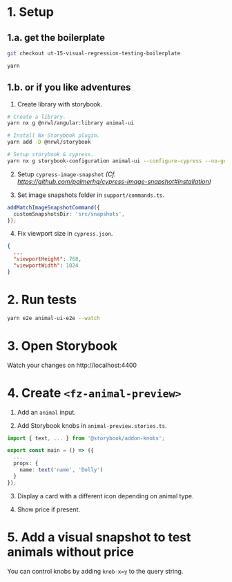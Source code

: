 # 1. Setup

## 1.a. get the boilerplate

```sh
git checkout ut-15-visual-regression-testing-boilerplate

yarn
```

## 1.b. or if you like adventures

1. Create library with storybook.

```sh
# Create a library.
yarn nx g @nrwl/angular:library animal-ui

# Install Nx Storybook plugin.
yarn add -D @nrwl/storybook

# Setup storybook & cypress.
yarn nx g storybook-configuration animal-ui --configure-cypress --no-generate-stories --no-generate-cypress-specs
```

2. Setup `cypress-image-snapshot` _(Cf. https://github.com/palmerhq/cypress-image-snapshot#installation)_

3. Set image snapshots folder in `support/commands.ts`.

```typescript
addMatchImageSnapshotCommand({
  customSnapshotsDir: 'src/snapshots',
});
```

4. Fix viewport size in `cypress.json`.

```json
{
  ...
  "viewportHeight": 768,
  "viewportWidth": 1024
}
```

# 2. Run tests

```sh
yarn e2e animal-ui-e2e --watch
```

# 3. Open Storybook

Watch your changes on http://localhost:4400

# 4. Create `<fz-animal-preview>`

1. Add an `animal` input.

2. Add Storybook knobs in `animal-preview.stories.ts`.

```typescript
import { text, ... } from '@storybook/addon-knobs';

export const main = () => ({
  ...
  props: {
    name: text('name', 'Dolly')
  }
});
```

3. Display a card with a different icon depending on animal type.

4. Show price if present.

# 5. Add a visual snapshot to test animals without price

You can control knobs by adding `knob-x=y` to the query string.
